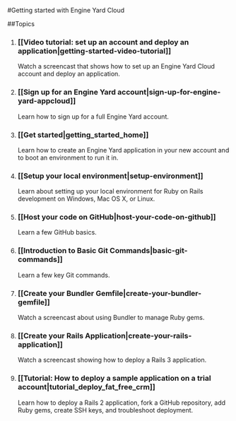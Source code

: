 #Getting started with Engine Yard Cloud

##Topics

1. ### [[Video tutorial: set up an account and deploy an application|getting-started-video-tutorial]]
   Watch a screencast that shows how to set up an Engine Yard Cloud account and deploy an application.

2. ### [[Sign up for an Engine Yard account|sign-up-for-engine-yard-appcloud]]
   Learn how to sign up for a full Engine Yard account.

3. ### [[Get started|getting_started_home]]
   Learn how to create an Engine Yard application in your new account and to boot an environment to run it in.

4. ### [[Setup your local environment|setup-environment]]
   Learn about setting up your local environment for Ruby on Rails development on Windows, Mac OS X, or Linux.

5. ### [[Host your code on GitHub|host-your-code-on-github]]
   Learn a few GitHub basics.

6. ### [[Introduction to Basic Git Commands|basic-git-commands]]
   Learn a few key Git commands.

7. ### [[Create your Bundler Gemfile|create-your-bundler-gemfile]]
   Watch a screencast about using Bundler to manage Ruby gems.

8. ### [[Create your Rails Application|create-your-rails-application]]
   Watch a screencast showing how to deploy a Rails 3 application.

9. ### [[Tutorial: How to deploy a sample application on a trial account|tutorial_deploy_fat_free_crm]]
   Learn how to deploy a Rails 2 application, fork a GitHub repository, add Ruby gems, create SSH keys, and troubleshoot deployment.

